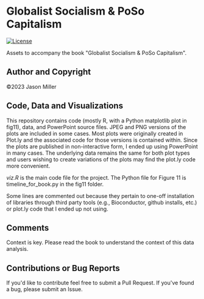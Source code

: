 # Globalist Socialism & PoSo Capitalism

[![License](https://img.shields.io/badge/license-MIT-blue.svg)](LICENSE)

Assets to accompany the book "Globalist Socialism & PoSo Capitalism".

## Author and Copyright
©2023 Jason Miller

## Code, Data and Visualizations

This repository contains code (mostly R, with a Python matplotlib plot in fig11), data, and PowerPoint source files. JPEG and PNG versions of the plots are included in some cases. Most plots were originally created in Plot.ly and the associated code for those versions is contained within. Since the plots are published in non-interactive form, I ended up using PowerPoint in many cases. The underlying data remains the same for both plot types and users wishing to create variations of the plots may find the plot.ly code more convenient.

*viz.R* is the main code file for the project. The Python file for Figure 11 is timeline_for_book.py in the fig11 folder. 

Some lines are commented out because they pertain to one-off installation of libraries through third party tools (e.g., Bioconductor, github installs, etc.) or plot.ly code that I ended up not using. 

## Comments

Context is key. Please read the book to understand the context of this data analysis.

## Contributions or Bug Reports

If you'd like to contribute feel free to submit a Pull Request. If you've found a bug, please submit an Issue.
